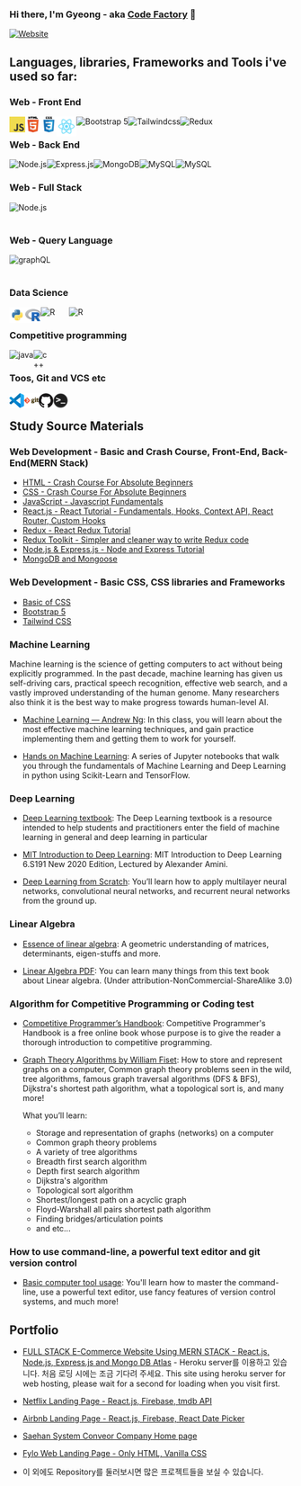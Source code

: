 ### Hi there, I'm Gyeong - aka [Code Factory](https://lemidia.github.io/) 👋

[![Website](https://img.shields.io/website?label=lemidia.github.io&style=for-the-badge&url=https%3A%2F%2Flemidia.github.io)](https://lemidia.github.io)

<!---
## Introduction
 - 🔭 I am currently studying at [Boost Camp Ai Tech hosted by Naver Connect Foundation](https://boostcamp.connect.or.kr/about.html)
- 🌱 Full time studying relate to AI field with my best colleagues.
- 👯 My areas of interest are machine learning, deep learning, and front-end fields in web development.
-->

## Languages, libraries, Frameworks and Tools i've used so far:

### Web - Front End

<img align="left" alt="JavaScript" width="28px" src="https://raw.githubusercontent.com/github/explore/80688e429a7d4ef2fca1e82350fe8e3517d3494d/topics/javascript/javascript.png" />
<img align="left" alt="HTML5" width="28px" src="https://raw.githubusercontent.com/github/explore/80688e429a7d4ef2fca1e82350fe8e3517d3494d/topics/html/html.png" />
<img align="left" alt="CSS3" width="28px" src="https://raw.githubusercontent.com/github/explore/80688e429a7d4ef2fca1e82350fe8e3517d3494d/topics/css/css.png" />
<img align="left" alt="React" height="35px" src="https://raw.githubusercontent.com/github/explore/80688e429a7d4ef2fca1e82350fe8e3517d3494d/topics/react/react.png" />
<img align="left" alt="Bootstrap 5" height="30px" src="https://upload.wikimedia.org/wikipedia/commons/thumb/b/b2/Bootstrap_logo.svg/440px-Bootstrap_logo.svg.png" />
<img align="left" alt="Tailwindcss" height="30px" src="https://camo.githubusercontent.com/53b9876cd8e38928387c6824043b0e2772b15b1bfdb7f42d0864216abbf3dfe8/68747470733a2f2f7265666163746f72696e6775692e6e7963332e63646e2e6469676974616c6f6365616e7370616365732e636f6d2f7461696c77696e642d6c6f676f2e737667" />
<img align="left" alt="Redux" height="30px" src="https://upload.wikimedia.org/wikipedia/commons/thumb/3/30/Redux_Logo.png/440px-Redux_Logo.png" />

<br />

### Web - Back End

<img align="left" alt="Node.js" height="28px" src="https://upload.wikimedia.org/wikipedia/commons/thumb/7/7e/Node.js_logo_2015.svg/1182px-Node.js_logo_2015.svg.png" />
<img align="left" alt="Express.js" height="38px" src="https://upload.wikimedia.org/wikipedia/commons/6/64/Expressjs.png" />
<img align="left" alt="MongoDB" height="30px" src="https://upload.wikimedia.org/wikipedia/commons/thumb/9/93/MongoDB_Logo.svg/1024px-MongoDB_Logo.svg.png" />
<img align="left" alt="MySQL" height="32px" src="https://upload.wikimedia.org/wikipedia/labs/8/8e/Mysql_logo.png" />
<img align="left" alt="MySQL" height="32px" src="https://upload.wikimedia.org/wikipedia/commons/b/bd/Firebase_Logo.png" />

<br />

### Web - Full Stack

<img align="left" alt="Node.js" height="50px" src="https://upload.wikimedia.org/wikipedia/commons/thumb/8/8e/Nextjs-logo.svg/440px-Nextjs-logo.svg.png" />

<br />
<br />

### Web - Query Language

<img align="left" alt="graphQL" height="50px" src="http://cswiki.wlu.edu/dokuwiki/lib/exe/fetch.php/courses/cs397/winter2017/gql.png?w=600&tok=a0abae" />

<br />
<br />

### Data Science

<img align="left" alt="Python" width="28px" src="https://raw.githubusercontent.com/github/explore/80688e429a7d4ef2fca1e82350fe8e3517d3494d/topics/python/python.png" />

<img align="left" alt="R" width="28px" src="https://raw.githubusercontent.com/github/explore/80688e429a7d4ef2fca1e82350fe8e3517d3494d/topics/r/r.png" />

<img align="left" alt="R" width="50px" src="https://png.pngitem.com/pimgs/s/465-4651848_numpy-python-logo-hd-png-download.png" />

<img align="left" alt="R" width="50px" src="https://p.kindpng.com/picc/s/574-5747046_python-pandas-logo-transparent-hd-png-download.png" />

<br />

### Competitive programming

<img align="left" alt="java" height="31px" src="https://upload.wikimedia.org/wikipedia/en/thumb/3/30/Java_programming_language_logo.svg/283px-Java_programming_language_logo.svg.png" />

<img align="left" alt="c++" width="26px" src="https://upload.wikimedia.org/wikipedia/commons/1/18/ISO_C%2B%2B_Logo.svg" />

<br />

### Toos, Git and VCS etc

<img align="left" alt="Visual Studio Code" width="26px" src="https://raw.githubusercontent.com/github/explore/80688e429a7d4ef2fca1e82350fe8e3517d3494d/topics/visual-studio-code/visual-studio-code.png" />
<img align="left" alt="Git" width="26px" src="https://raw.githubusercontent.com/github/explore/80688e429a7d4ef2fca1e82350fe8e3517d3494d/topics/git/git.png" />
<img align="left" alt="GitHub" width="26px" src="https://raw.githubusercontent.com/github/explore/78df643247d429f6cc873026c0622819ad797942/topics/github/github.png" />
<img align="left" alt="Terminal" width="26px" src="https://raw.githubusercontent.com/github/explore/80688e429a7d4ef2fca1e82350fe8e3517d3494d/topics/terminal/terminal.png" />

<br />

## Study Source Materials

### Web Development - Basic and Crash Course, Front-End, Back-End(MERN Stack)

- [HTML - Crash Course For Absolute Beginners](https://www.youtube.com/watch?v=UB1O30fR-EE)
- [CSS - Crash Course For Absolute Beginners](https://www.youtube.com/watch?v=yfoY53QXEnI)
- [JavaScript - Javascript Fundamentals](https://www.youtube.com/watch?v=2Ji-clqUYnA)
- [React.js - React Tutorial - Fundamentals, Hooks, Context API, React Router, Custom Hooks](https://www.youtube.com/watch?v=iZhV0bILFb0)
- [Redux - React Redux Tutorial](https://www.youtube.com/playlist?list=PLC3y8-rFHvwheJHvseC3I0HuYI2f46oAK)
- [Redux Toolkit - Simpler and cleaner way to write Redux code](https://redux-toolkit.js.org/introduction/getting-started#getting-started-with-redux-toolkit)
- [Node.js & Express.js - Node and Express Tutorial](https://www.youtube.com/watch?v=TNV0_7QRDwY&t=22058s)
- [MongoDB and Mongoose](https://www.youtube.com/watch?v=-56x56UppqQ)

### Web Development - Basic CSS, CSS libraries and Frameworks

- [Basic of CSS](https://www.youtube.com/watch?v=1Rs2ND1ryYc)
- [Bootstrap 5](https://www.youtube.com/playlist?list=PL4cUxeGkcC9joIM91nLzd_qaH_AimmdAR)
- [Tailwind CSS](https://www.youtube.com/playlist?list=PL4cUxeGkcC9gpXORlEHjc5bgnIi5HEGhw)

### Machine Learning

Machine learning is the science of getting computers to act without being explicitly programmed. In the past decade, machine learning has given us self-driving cars, practical speech recognition, effective web search, and a vastly improved understanding of the human genome. Many researchers also think it is the best way to make progress towards human-level AI.

- [Machine Learning — Andrew Ng](https://www.youtube.com/watch?v=PPLop4L2eGk&list=PLLssT5z_DsK-h9vYZkQkYNWcItqhlRJLN): In this class, you will learn about the most effective machine learning techniques, and gain practice implementing them and getting them to work for yourself.

- [Hands on Machine Learning](https://github.com/lemidia/handson-ml): A series of Jupyter notebooks that walk you through the fundamentals of Machine Learning and Deep Learning in python using Scikit-Learn and TensorFlow.

### Deep Learning

- [Deep Learning textbook](https://www.youtube.com/playlist?list=PLLssT5z_DsK-h9vYZkQkYNWcItqhlRJLN): The Deep Learning textbook is a resource intended to help students and practitioners enter the field of machine learning in general and deep learning in particular

- [MIT Introduction to Deep Learning](https://www.youtube.com/watch?v=njKP3FqW3Sk&t=164s): MIT Introduction to Deep Learning 6.S191 New 2020 Edition, Lectured by Alexander Amini.

- [Deep Learning from Scratch](https://www.oreilly.com/library/view/deep-learning-from/9781492041405/): You’ll learn how to apply multilayer neural networks, convolutional neural networks, and recurrent neural networks from the ground up.

### Linear Algebra

- [Essence of linear algebra](https://www.youtube.com/playlist?list=PLZHQObOWTQDPD3MizzM2xVFitgF8hE_ab): A geometric understanding of matrices, determinants, eigen-stuffs and more.

- [Linear Algebra PDF](https://www.math.ucdavis.edu/~linear/linear-guest.pdf): You can learn many things from this text book about Linear algebra. (Under attribution-NonCommercial-ShareAlike 3.0)

### Algorithm for Competitive Programming or Coding test

- [Competitive Programmer’s Handbook](https://cses.fi/book/book.pdf): Competitive Programmer's Handbook is a free online book whose purpose is to give the reader a thorough introduction to competitive programming.

- [Graph Theory Algorithms by William Fiset](https://www.youtube.com/watch?v=DgXR2OWQnLc&list=PLDV1Zeh2NRsDGO4--qE8yH72HFL1Km93P): How to store and represent graphs on a computer, Common graph theory problems seen in the wild, tree algorithms, famous graph traversal algorithms (DFS & BFS), Dijkstra's shortest path algorithm, what a topological sort is, and many more!

  What you’ll learn:

  - Storage and representation of graphs (networks) on a computer
  - Common graph theory problems
  - A variety of tree algorithms
  - Breadth first search algorithm
  - Depth first search algorithm
  - Dijkstra's algorithm
  - Topological sort algorithm
  - Shortest/longest path on a acyclic graph
  - Floyd-Warshall all pairs shortest path algorithm
  - Finding bridges/articulation points
  - and etc...

### How to use command-line, a powerful text editor and git version control

- [Basic computer tool usage](https://missing.csail.mit.edu/): You'll learn how to master the command-line, use a powerful text editor, use fancy features of version control systems, and much more!

## Portfolio

- [FULL STACK E-Commerce Website Using MERN STACK - React.js, Node.js, Express.js and Mongo DB Atlas](https://whispering-cove-62911.herokuapp.com) - Heroku server를 이용하고 있습니다. 처음 로딩 시에는 조금 기다려 주세요. This site using heroku server for web hosting, please wait for a second for loading when you visit first.

- [Netflix Landing Page - React.js, Firebase, tmdb API](https://netflix-lemidia.web.app)

- [Airbnb Landing Page - React.js, Firebase, React Date Picker](https://airbnb-lemidia.web.app/)

- [Saehan System Conveor Company Home page](https://saehansystem.co.kr)

- [Fylo Web Landing Page - Only HTML, Vanilla CSS](https://lemidia.github.io/fylo-dark-page/)

- 이 외에도 Repository를 둘러보시면 많은 프로젝트들을 보실 수 있습니다.
